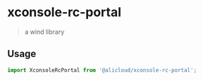 # xconsole-rc-portal

> a wind library


## Usage

```js
import XconsoleRcPortal from '@alicloud/xconsole-rc-portal';
```

